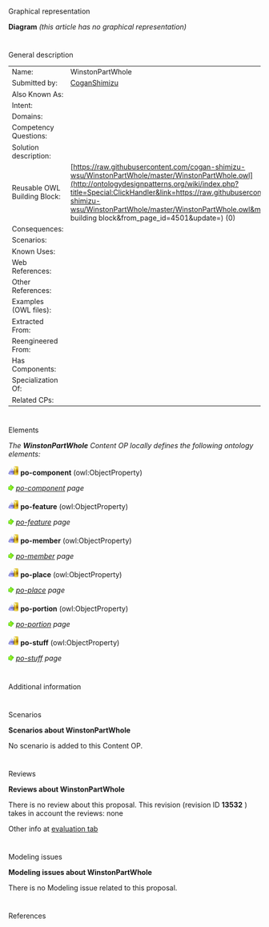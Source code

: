 # 

 Graphical representation



__Diagram__ 
_(this article has no graphical representation)_ 




# 

 General description




|  |  |
| --- | --- |
|  Name:  |  WinstonPartWhole  |
|  Submitted by:  | [CoganShimizu](../User/CoganShimizu "User:CoganShimizu")  |
|  Also Known As:  |  |
|  Intent:  |  |
|  Domains:  |  |
|  Competency Questions:  |  |
|  Solution description:  |  |
|  Reusable OWL Building Block:  | [https://raw.githubusercontent.com/cogan-shimizu-wsu/WinstonPartWhole/master/WinstonPartWhole.owl](http://ontologydesignpatterns.org/wiki/index.php?title=Special:ClickHandler&link=https://raw.githubusercontent.com/cogan-shimizu-wsu/WinstonPartWhole/master/WinstonPartWhole.owl&message=OWL building block&from_page_id=4501&update=)  (0)  |
|  Consequences:  |  |
|  Scenarios:  |  |
|  Known Uses:  |  |
|  Web References:  |  |
|  Other References:  |  |
|  Examples (OWL files):  |  |
|  Extracted From:  |  |
|  Reengineered From:  |  |
|  Has Components:  |  |
|  Specialization Of:  |  |
|  Related CPs:  |  |



  





# 

 Elements



_The
 __WinstonPartWhole__ 
 Content OP locally defines the following ontology elements:_ 





[![ObjectProperty](images/thumb/c/c3/ObjectProperty.gif/20px-ObjectProperty.gif)](../Image/ObjectProperty.gif "ObjectProperty")
__po-component__ 
 (owl:ObjectProperty)
 
[![](images/thumb/8/87/ArrowRight.gif/11px-ArrowRight.gif)](../Image/ArrowRight.gif "ArrowRight.gif")
_[po-component](../Submissions/WinstonPartWhole/po-component "Submissions:WinstonPartWhole/po-component") 
 page_ 



[![ObjectProperty](images/thumb/c/c3/ObjectProperty.gif/20px-ObjectProperty.gif)](../Image/ObjectProperty.gif "ObjectProperty")
__po-feature__ 
 (owl:ObjectProperty)
 
[![](images/thumb/8/87/ArrowRight.gif/11px-ArrowRight.gif)](../Image/ArrowRight.gif "ArrowRight.gif")
_[po-feature](../Submissions/WinstonPartWhole/po-feature "Submissions:WinstonPartWhole/po-feature") 
 page_ 



[![ObjectProperty](images/thumb/c/c3/ObjectProperty.gif/20px-ObjectProperty.gif)](../Image/ObjectProperty.gif "ObjectProperty")
__po-member__ 
 (owl:ObjectProperty)
 
[![](images/thumb/8/87/ArrowRight.gif/11px-ArrowRight.gif)](../Image/ArrowRight.gif "ArrowRight.gif")
_[po-member](../Submissions/WinstonPartWhole/po-member "Submissions:WinstonPartWhole/po-member") 
 page_ 



[![ObjectProperty](images/thumb/c/c3/ObjectProperty.gif/20px-ObjectProperty.gif)](../Image/ObjectProperty.gif "ObjectProperty")
__po-place__ 
 (owl:ObjectProperty)
 
[![](images/thumb/8/87/ArrowRight.gif/11px-ArrowRight.gif)](../Image/ArrowRight.gif "ArrowRight.gif")
_[po-place](../Submissions/WinstonPartWhole/po-place "Submissions:WinstonPartWhole/po-place") 
 page_ 



[![ObjectProperty](images/thumb/c/c3/ObjectProperty.gif/20px-ObjectProperty.gif)](../Image/ObjectProperty.gif "ObjectProperty")
__po-portion__ 
 (owl:ObjectProperty)
 
[![](images/thumb/8/87/ArrowRight.gif/11px-ArrowRight.gif)](../Image/ArrowRight.gif "ArrowRight.gif")
_[po-portion](../Submissions/WinstonPartWhole/po-portion "Submissions:WinstonPartWhole/po-portion") 
 page_ 



[![ObjectProperty](images/thumb/c/c3/ObjectProperty.gif/20px-ObjectProperty.gif)](../Image/ObjectProperty.gif "ObjectProperty")
__po-stuff__ 
 (owl:ObjectProperty)
 
[![](images/thumb/8/87/ArrowRight.gif/11px-ArrowRight.gif)](../Image/ArrowRight.gif "ArrowRight.gif")
_[po-stuff](../Submissions/WinstonPartWhole/po-stuff "Submissions:WinstonPartWhole/po-stuff") 
 page_ 


# 

 Additional information



# 

 Scenarios




__Scenarios about WinstonPartWhole__ 


 No scenario is added to this Content OP.
 




# 

 Reviews




__Reviews about WinstonPartWhole__ 


 There is no review about this proposal.
This revision (revision ID
 __13532__ 
 ) takes in account the reviews: none
 



 Other info at
 [evaluation tab](http://ontologydesignpatterns.org/wiki/index.php?title=Submissions:WinstonPartWhole&action=evaluation "http://ontologydesignpatterns.org/wiki/index.php?title=Submissions:WinstonPartWhole&action=evaluation") 





# 

 Modeling issues




__Modeling issues about WinstonPartWhole__ 


 There is no Modeling issue related to this proposal.
 




# 

 References
